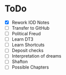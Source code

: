 # ToDo

- [x] Rework IOD Notes
- [ ] Transfer to GitHub
- [ ] Political Freud
- [ ] Learn DT3
- [ ] Learn Shortcuts
- [ ] Deposit checks
- [ ] Interpretation of dreams
- [ ] Shafton
- [ ] Possible Chapters
